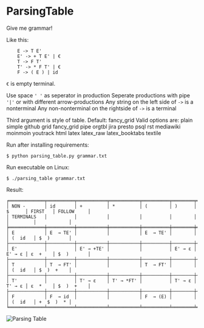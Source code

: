 # ParsingTable

Give me grammar!

Like this:

        E -> T E'
        E' -> + T E' | €
        T -> F T'
        T' -> * F T' | €
        F -> ( E ) | id

`€` is empty terminal.

Use space `' '` as seperator in production
Seperate productions with pipe `'|'` or with different arrow-productions
Any string on the left side of `->` is a nonterminal
Any non-nonterminal on the rightside of `->` is a terminal

Third argument is style of table. Default: fancy_grid
Valid options are:
plain simple github grid fancy_grid pipe orgtbl jira presto psql rst
mediawiki moinmoin youtrack html latex latex_raw latex_booktabs textile

Run after installing requirements:
```
$ python parsing_table.py grammar.txt 
```
Run executable on Linux:
```
$ ./parsing_table grammar.txt
```

Result:
```
╒═════════════╤══════════╤═══════════╤═══════════╤══════════╤════════╤════════╤═════════╤════════════╕
│ NON -       │ id       │ +         │ *         │ (        │ )      │ $      │ FIRST   │ FOLLOW     │
│ TERMINALS   │          │           │           │          │        │        │         │            │
╞═════════════╪══════════╪═══════════╪═══════════╪══════════╪════════╪════════╪═════════╪════════════╡
│ E           │ E  → TE' │           │           │ E  → TE' │        │        │ (  id   │ $  )       │
├─────────────┼──────────┼───────────┼───────────┼──────────┼────────┼────────┼─────────┼────────────┤
│ E'          │          │ E' → +TE' │           │          │ E' → ε │ E' → ε │ ε  +    │ $  )       │
├─────────────┼──────────┼───────────┼───────────┼──────────┼────────┼────────┼─────────┼────────────┤
│ T           │ T  → FT' │           │           │ T  → FT' │        │        │ (  id   │ $  )  +    │
├─────────────┼──────────┼───────────┼───────────┼──────────┼────────┼────────┼─────────┼────────────┤
│ T'          │          │ T' → ε    │ T' → *FT' │          │ T' → ε │ T' → ε │ ε  *    │ $  )  +    │
├─────────────┼──────────┼───────────┼───────────┼──────────┼────────┼────────┼─────────┼────────────┤
│ F           │ F  → id  │           │           │ F  → (E) │        │        │ (  id   │ +  $  )  * │
╘═════════════╧══════════╧═══════════╧═══════════╧══════════╧════════╧════════╧═════════╧════════════╛
```

![Parsing Table](https://i.gyazo.com/2c7c0f2e7c0655596976717a8c46c9f0.png)
